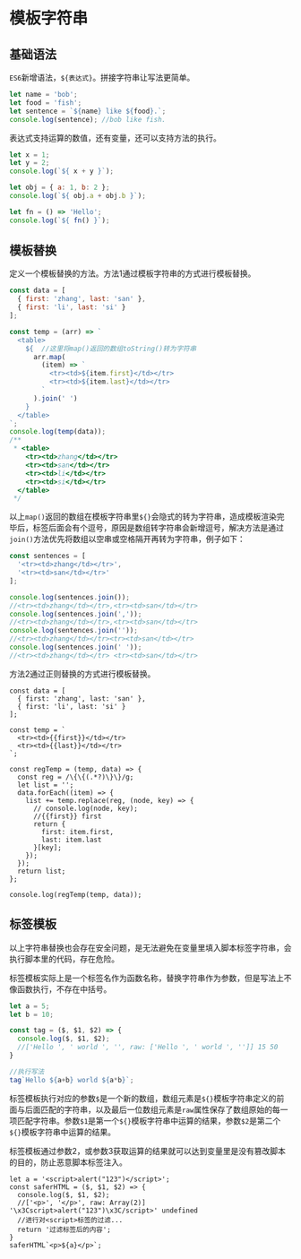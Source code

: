 # 模板字符串

## 基础语法

`ES6`新增语法，`${表达式}`。拼接字符串让写法更简单。

```js
let name = 'bob';
let food = 'fish';
let sentence = `${name} like ${food}.`;
console.log(sentence); //bob like fish.
```

表达式支持运算的数值，还有变量，还可以支持方法的执行。

```js
let x = 1;
let y = 2;
console.log(`${ x + y }`);

let obj = { a: 1, b: 2 };
console.log(`${ obj.a + obj.b }`);

let fn = () => 'Hello';
console.log(`${ fn() }`);
```

## 模板替换

定义一个模板替换的方法。方法1通过模板字符串的方式进行模板替换。

```js
const data = [
  { first: 'zhang', last: 'san' },
  { first: 'li', last: 'si' }
];

const temp = (arr) => `
  <table>
    ${  //这里将map()返回的数组toString()转为字符串
      arr.map(
        (item) => `
          <tr><td>${item.first}</td></tr>
          <tr><td>${item.last}</td></tr>
        `
      ).join(' ')
    }
  </table>
`;
console.log(temp(data));
/**
 * <table>
    <tr><td>zhang</td></tr>
    <tr><td>san</td></tr>
    <tr><td>li</td></tr>
    <tr><td>si</td></tr>   
  </table>
 */
```

以上`map()`返回的数组在模板字符串里`${}`会隐式的转为字符串，造成模板渲染完毕后，标签后面会有个逗号，原因是数组转字符串会新增逗号，解决方法是通过`join()`方法优先将数组以空串或空格隔开再转为字符串，例子如下：

```js
const sentences = [
  '<tr><td>zhang</td></tr>', 
  '<tr><td>san</td></tr>'
];

console.log(sentences.join());
//<tr><td>zhang</td></tr>,<tr><td>san</td></tr>
console.log(sentences.join(','));
//<tr><td>zhang</td></tr>,<tr><td>san</td></tr>
console.log(sentences.join(''));
//<tr><td>zhang</td></tr><tr><td>san</td></tr>
console.log(sentences.join(' '));
//<tr><td>zhang</td></tr> <tr><td>san</td></tr>
```

方法2通过正则替换的方式进行模板替换。

```JS
const data = [
  { first: 'zhang', last: 'san' },
  { first: 'li', last: 'si' }
];

const temp = `
  <tr><td>{{first}}</td></tr>
  <tr><td>{{last}}</td></tr>
`;

const regTemp = (temp, data) => {
  const reg = /\{\{(.*?)\}\}/g;
  let list = '';
  data.forEach((item) => {
    list += temp.replace(reg, (node, key) => {
      // console.log(node, key); 
      //{{first}} first
      return {
        first: item.first,
        last: item.last
      }[key];
    });
  });
  return list;
};

console.log(regTemp(temp, data));
```



## 标签模板

以上字符串替换也会存在安全问题，是无法避免在变量里填入脚本标签字符串，会执行脚本里的代码，存在危险。

标签模板实际上是一个标签名作为函数名称，替换字符串作为参数，但是写法上不像函数执行，不存在中括号。

```js
let a = 5;
let b = 10;

const tag = ($, $1, $2) => {
  console.log($, $1, $2);
  //['Hello ', ' world ', '', raw: ['Hello ', ' world ', '']] 15 50
}

//执行写法
tag`Hello ${a+b} world ${a*b}`;
```

标签模板执行对应的参数`$`是一个新的数组，数组元素是`${}`模板字符串定义的前面与后面匹配的字符串，以及最后一位数组元素是`raw`属性保存了数组原始的每一项匹配字符串。参数`$1`是第一个`${}`模板字符串中运算的结果，参数`$2`是第二个`${}`模板字符串中运算的结果。

标签模板通过参数2，或参数3获取运算的结果就可以达到变量里是没有篡改脚本的目的，防止恶意脚本标签注入。

```JS
let a = '<script>alert("123")</script>';
const saferHTML = ($, $1, $2) => {
  console.log($, $1, $2);
  //['<p>', '</p>', raw: Array(2)] '\x3Cscript>alert("123")\x3C/script>' undefined
  //进行对<script>标签的过滤...
  return '过滤标签后的内容';
}
saferHTML`<p>${a}</p>`;
```

